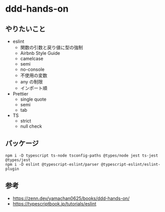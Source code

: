 # ddd-hands-on

## やりたいこと

- eslint
  - 関数の引数と戻り値に型の強制
  - Airbnb Style Guide
  - camelcase
  - semi
  - no-console
  - 不使用の変数
  - any の制限
  - インポート順
- Prettier
  - single quote
  - semi
  - tab
- TS
  - strict
  - null check

## パッケージ

```
npm i -D typescript ts-node tsconfig-paths @types/node jest ts-jest @types/jest
npm i -D eslint @typescript-eslint/parser @typescript-eslint/eslint-plugin
```

## 参考

- https://zenn.dev/yamachan0625/books/ddd-hands-on/
- https://typescriptbook.jp/tutorials/eslint
